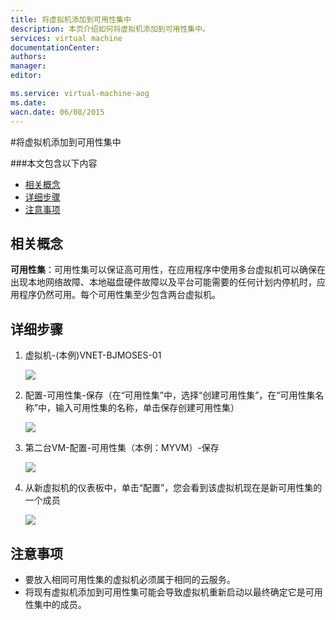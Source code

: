 ```yaml
---
title: 将虚拟机添加到可用性集中
description: 本页介绍如何将虚拟机添加到可用性集中。
services: virtual machine
documentationCenter: 
authors: 
manager: 
editor: 

ms.service: virtual-machine-aog
ms.date: 
wacn.date: 06/08/2015
---
```


#将虚拟机添加到可用性集中

###本文包含以下内容

- [相关概念](#concept)
- [详细步骤](#detail)
- [注意事项](#note)
 
## <a id="concept"></a>相关概念

**可用性集**：可用性集可以保证高可用性，在应用程序中使用多台虚拟机可以确保在出现本地网络故障、本地磁盘硬件故障以及平台可能需要的任何计划内停机时，应用程序仍然可用。每个可用性集至少包含两台虚拟机。

## <a id="detail"></a>详细步骤

1. 虚拟机-(本例)VNET-BJMOSES-01

    ![](./media/aog-virtual-machine-add-vm-to-availability-group/choose-vm.png) 
 
2. 配置-可用性集-保存（在“可用性集”中，选择“创建可用性集”，在“可用性集名称”中，输入可用性集的名称，单击保存创建可用性集）

    ![](./media/aog-virtual-machine-add-vm-to-availability-group/open-vm-config.png) 
 
3. 第二台VM-配置-可用性集（本例：MYVM）-保存

    ![](./media/aog-virtual-machine-add-vm-to-availability-group/add-to-aviliablily.png) 
 
4. 从新虚拟机的仪表板中，单击“配置”，您会看到该虚拟机现在是新可用性集的一个成员

    ![](./media/aog-virtual-machine-add-vm-to-availability-group/show-result.png) 
 
## <a id="note"></a>注意事项

-	要放入相同可用性集的虚拟机必须属于相同的云服务。
-	将现有虚拟机添加到可用性集可能会导致虚拟机重新启动以最终确定它是可用性集中的成员。
